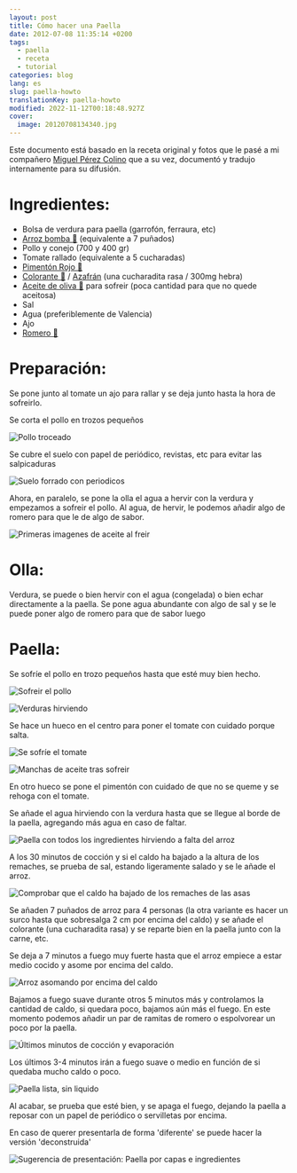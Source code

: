 ```yaml
---
layout: post
title: Cómo hacer una Paella
date: 2012-07-08 11:35:14 +0200
tags:
  - paella
  - receta
  - tutorial
categories: blog
lang: es
slug: paella-howto
translationKey: paella-howto
modified: 2022-11-12T00:18:48.927Z
cover:
  image: 20120708134340.jpg
---
```


Este documento está basado en la receta original y fotos que le pasé a mi compañero [Miguel Pérez Colino](https://twitter.com/mmmmmmpc) que a su vez, documentó y tradujo internamente para su difusión.

# Ingredientes:

- Bolsa de verdura para paella (garrofón, ferraura, etc)
- [Arroz bomba 🛒](https://www.amazon.es/dp/B00986HSH0?tag=redken-21) (equivalente a 7 puñados)
- Pollo y conejo (700 y 400 gr)
- Tomate rallado (equivalente a 5 cucharadas)
- [Pimentón Rojo 🛒](https://www.amazon.es/dp/B07FZLMP8N?tag=redken-21)
- [Colorante 🛒](https://www.amazon.es/dp/B01HIVII4I?tag=redken-21) / [Azafrán](https://www.amazon.es/dp/B01N6OVPYQ?tag=redken-21) (una cucharadita rasa / 300mg hebra)
- [Aceite de oliva 🛒](https://www.amazon.es/dp/B0781Z7TD4?tag=redken-21) para sofreir (poca cantidad para que no quede aceitosa)
- Sal
- Agua (preferiblemente de Valencia)
- Ajo
- [Romero 🛒](https://www.amazon.es/dp/B01HN23N3S?tag=redken-21)

# Preparación:

Se pone junto al tomate un ajo para rallar y se deja junto hasta la hora de sofreirlo.

Se corta el pollo en trozos pequeños

![Pollo troceado](20120708123548.jpg)

Se cubre el suelo con papel de periódico, revistas, etc para evitar las salpicaduras

![Suelo forrado con periodicos](20120708123605.jpg)

Ahora, en paralelo, se pone la olla el agua a hervir con la verdura y empezamos a sofreir el pollo. Al agua, de hervir, le podemos añadir algo de romero para que le de algo de sabor.

![Primeras imagenes de aceite al freir](20120708124816.jpg)

# Olla:

Verdura, se puede o bien hervir con el agua (congelada) o bien echar directamente a la paella.
Se pone agua abundante con algo de sal y se le puede poner algo de romero para que de sabor luego

# Paella:

Se sofríe el pollo en trozo pequeños hasta que esté muy bien hecho.

![Sofreir el pollo](20120708124821.jpg)

![Verduras hirviendo](20120708125401.jpg)

Se hace un hueco en el centro para poner el tomate con cuidado porque salta.

![Se sofríe el tomate](20120708125657.jpg)

![Manchas de aceite tras sofreir](20120708125835.jpg)

En otro hueco se pone el pimentón con cuidado de que no se queme y se rehoga con el tomate.

Se añade el agua hirviendo con la verdura hasta que se llegue al borde de la paella, agregando más agua en caso de faltar.

![Paella con todos los ingredientes hirviendo a falta del arroz](20120708125947.jpg)

A los 30 minutos de cocción y si el caldo ha bajado a la altura de los remaches, se prueba de sal, estando ligeramente salado y se le añade el arroz.

![Comprobar que el caldo ha bajado de los remaches de las asas](20120708132403.jpg)

Se añaden 7 puñados de arroz para 4 personas (la otra variante es hacer un surco hasta que sobresalga 2 cm por encima del caldo) y se añade el colorante (una cucharadita rasa) y se reparte bien en la paella junto con la carne, etc.

Se deja a 7 minutos a fuego muy fuerte hasta que el arroz empiece a estar medio cocido y asome por encima del caldo.

![Arroz asomando por encima del caldo](20120708133656.jpg)

Bajamos a fuego suave durante otros 5 minutos más y controlamos la cantidad de caldo, si quedara poco, bajamos aún más el fuego. En este momento podemos añadir un par de ramitas de romero o espolvorear un poco por la paella.

![Últimos minutos de cocción y evaporación](20120708134140.jpg)

Los últimos 3-4 minutos irán a fuego suave o medio en función de si quedaba mucho caldo o poco.

![Paella lista, sin liquido](20120708134340.jpg)

Al acabar, se prueba que esté bien, y se apaga el fuego, dejando la paella a reposar con un papel de periódico o servilletas por encima.

En caso de querer presentarla de forma 'diferente' se puede hacer la versión 'deconstruida'

![Sugerencia de presentación: Paella por capas e ingredientes](20120617142649.jpg)
